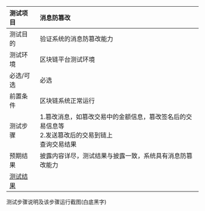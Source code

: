 |  测试项目 | 消息防篡改 |
|  :----  | :----  |
| 测试目的  | 验证系统的消息防篡改能力 |
| 测试环境  | 区块链平台测试环境 |
| 必选/可选 | 必选 | 
| 前置条件 | 区块链系统正常运行 | 
| 测试步骤 | 1.篡改消息，如篡改交易中的金额信息，篡改签名后的交易信息等<br>2.发送篡改后的交易到链上<br>查询交易结果  | 
| 预期结果 | 披露内容详尽，测试结果与披露一致，系统具有消息防篡改能力 | 
| [测试结果](result.md) |  | 

测试步骤说明及该步骤运行截图(白底黑字)


